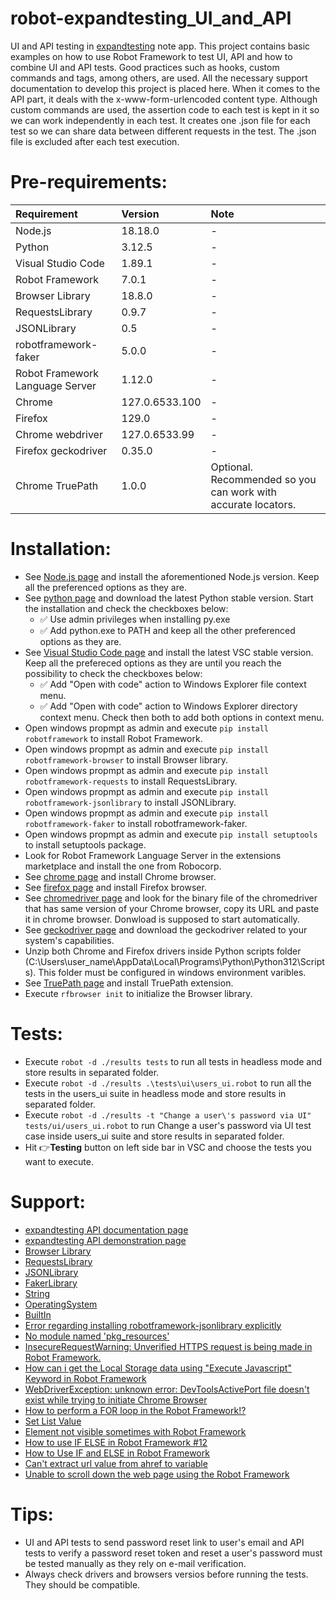 # robot-expandtesting_UI_and_API

UI and API testing in [expandtesting](https://practice.expandtesting.com/notes/app/) note app. This project contains basic examples on how to use Robot Framework to test UI, API and how to combine UI and API tests. Good practices such as hooks, custom commands and tags, among others, are used. All the necessary support documentation to develop this project is placed here. When it comes to the API part, it deals with the x-www-form-urlencoded content type. Although custom commands are used, the assertion code to each test is kept in it so we can work independently in each test. It creates one .json file for each test so we can share data between different requests in the test. The .json file is excluded after each test execution. 

# Pre-requirements:

| Requirement                     | Version        | Note                                                            |
| :------------------------------ |:---------------| :-------------------------------------------------------------- |
| Node.js                         | 18.18.0        | -                                                               |
| Python                          | 3.12.5         | -                                                               |
| Visual Studio Code              | 1.89.1         | -                                                               |
| Robot Framework                 | 7.0.1          | -                                                               | 
| Browser Library                 | 18.8.0         | -                                                               | 
| RequestsLibrary                 | 0.9.7          | -                                                               | 
| JSONLibrary                     | 0.5            | -                                                               | 
| robotframework-faker            | 5.0.0          | -                                                               | 
| Robot Framework Language Server | 1.12.0         | -                                                               |
| Chrome                          | 127.0.6533.100 | -                                                               |
| Firefox                         | 129.0          | -                                                               |
| Chrome webdriver                | 127.0.6533.99  | -                                                               |
| Firefox geckodriver             | 0.35.0         | -                                                               |
| Chrome TruePath                 | 1.0.0          | Optional. Recommended so you can work with accurate locators.   |              

# Installation:

- See [Node.js page](https://nodejs.org/en) and install the aforementioned Node.js version. Keep all the preferenced options as they are.
- See [python page](https://www.python.org/downloads/) and download the latest Python stable version. Start the installation and check the checkboxes below: 
  - :white_check_mark: Use admin privileges when installing py.exe 
  - :white_check_mark: Add python.exe to PATH
and keep all the other preferenced options as they are.
- See [Visual Studio Code page](https://code.visualstudio.com/) and install the latest VSC stable version. Keep all the prefereced options as they are until you reach the possibility to check the checkboxes below: 
  - :white_check_mark: Add "Open with code" action to Windows Explorer file context menu. 
  - :white_check_mark: Add "Open with code" action to Windows Explorer directory context menu.
Check then both to add both options in context menu.
- Open windows propmpt as admin and execute ```pip install robotframework``` to install Robot Framework.
- Open windows propmpt as admin and execute ```pip install robotframework-browser``` to install Browser library.
- Open windows propmpt as admin and execute ```pip install robotframework-requests``` to install RequestsLibrary.
- Open windows propmpt as admin and execute ```pip install robotframework-jsonlibrary``` to install JSONLibrary.
- Open windows propmpt as admin and execute ```pip install robotframework-faker``` to install robotframework-faker.
- Open windows propmpt as admin and execute ```pip install setuptools``` to install setuptools package.
- Look for Robot Framework Language Server in the extensions marketplace and install the one from Robocorp.
- See [chrome page](https://www.google.com/chrome/dr/download/) and install Chrome browser.
- See [firefox page](https://www.mozilla.org/pt-BR/firefox/new/) and install Firefox browser.
- See [chromedriver page](https://googlechromelabs.github.io/chrome-for-testing/) and look for the binary file of the chromedriver that has same version of your Chrome browser, copy its URL and paste it in chrome browser. Donwload is supposed to start automatically.
- See [geckodriver page](https://github.com/mozilla/geckodriver/releases) and download the geckodriver related to your system's capabilities.
- Unzip both Chrome and Firefox drivers inside Python scripts folder (C:\Users\user_name\AppData\Local\Programs\Python\Python312\Scripts). This folder must be configured in windows environment varibles.
- See [TruePath page](https://chromewebstore.google.com/detail/truepath/mgjhkhhbkkldiihlajcnlfchfcmhipmn?hl=pt-BR) and install TruePath extension.
- Execute ```rfbrowser init``` to initialize the Browser library.

# Tests:

- Execute ```robot -d ./results tests``` to run all tests in headless mode and store results in separated folder.
- Execute ```robot -d ./results .\tests\ui\users_ui.robot``` to run all the tests in the users_ui suite in headless mode and store results in separated folder.
- Execute ```robot -d ./results -t "Change a user\'s password via UI" tests/ui/users_ui.robot``` to run Change a user's password via UI test case inside users_ui suite and store results in separated folder.
- Hit :point_right:**Testing** button on left side bar in VSC and choose the tests you want to execute.

# Support:

- [expandtesting API documentation page](https://practice.expandtesting.com/notes/api/api-docs/)
- [expandtesting API demonstration page](https://www.youtube.com/watch?v=bQYvS6EEBZc)
- [Browser Library](https://robotframework-browser.org/#installation)
- [RequestsLibrary](https://github.com/MarketSquare/robotframework-requests#readme)
- [JSONLibrary](https://robotframework-thailand.github.io/robotframework-jsonlibrary/JSONLibrary.html#library-documentation-top)
- [FakerLibrary](https://marketsquare.github.io/robotframework-faker/)
- [String](https://robotframework.org/robotframework/latest/libraries/String.html#Remove%20String)
- [OperatingSystem](https://robotframework.org/robotframework/latest/libraries/OperatingSystem.html)
- [BuiltIn](https://robotframework.org/robotframework/latest/libraries/BuiltIn.html)
- [Error regarding installing robotframework-jsonlibrary explicitly](https://blog.finxter.com/fixed-modulenotfounderror-no-module-named-robotframework-jsonlibrary/)
- [No module named 'pkg_resources'](https://cursos.alura.com.br/forum/topico-problemas-com-a-library-no-robot-339325)
- [InsecureRequestWarning: Unverified HTTPS request is being made in Robot Framework.](https://stackoverflow.com/a/45223128/10519428)
- [How can i get the Local Storage data using "Execute Javascript" Keyword in Robot Framework](https://stackoverflow.com/a/73624779/10519428)
- [WebDriverException: unknown error: DevToolsActivePort file doesn't exist while trying to initiate Chrome Browser](https://stackoverflow.com/questions/50642308/webdriverexception-unknown-error-devtoolsactiveport-file-doesnt-exist-while-t)
- [How to perform a FOR loop in the Robot Framework!?](https://www.youtube.com/watch?v=j6AB2Rh4mKw)
- [Set List Value](https://robotframework.org/robotframework/latest/libraries/Collections.html#Set%20List%20Value)
- [Element not visible sometimes with Robot Framework](https://stackoverflow.com/a/33317412/10519428)
- [How to use IF ELSE in Robot Framework #12](https://www.youtube.com/watch?v=NcLXjVz163A)
- [How to Use IF and ELSE in Robot Framework](https://stackoverflow.com/a/72145975/10519428)
- [Can't extract url value from ahref to variable](https://forum.robotframework.org/t/cant-extract-url-value-from-ahref-to-variable/3159/4)
- [Unable to scroll down the web page using the Robot Framework](https://stackoverflow.com/questions/31947891/unable-to-scroll-down-the-web-page-using-the-robot-framework?rq=3)

# Tips:

- UI and API tests to send password reset link to user's email and API tests to verify a password reset token and reset a user's password must be tested manually as they rely on e-mail verification.
- Always check drivers and browsers versios before running the tests. They should be compatible.